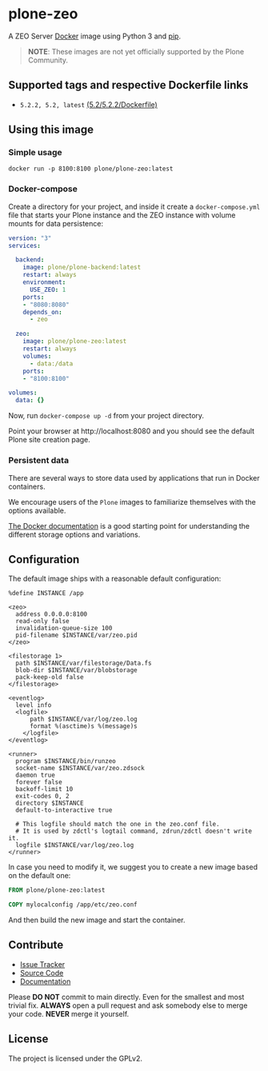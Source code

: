 # plone-zeo

A ZEO Server [Docker](https://docker.com) image using Python 3 and [pip](https://pip.pypa.io/en/stable/).

> **NOTE**: These images are not yet officially supported by the Plone Community.

## Supported tags and respective Dockerfile links

- `5.2.2, 5.2, latest` [(5.2/5.2.2/Dockerfile)](https://github.com/plone/plone-zeo/blob/main/5.2/5.2.2/Dockerfile)

## Using this image

### Simple usage

```shell
docker run -p 8100:8100 plone/plone-zeo:latest
```

### Docker-compose

Create a directory for your project, and inside it create a `docker-compose.yml` file that starts your Plone instance and the ZEO instance with volume mounts for data persistence:

```yaml
version: "3"
services:

  backend:
    image: plone/plone-backend:latest
    restart: always
    environment:
      USE_ZEO: 1    
    ports:
    - "8080:8080"
    depends_on:
      - zeo

  zeo:
    image: plone/plone-zeo:latest
    restart: always
    volumes:
      - data:/data
    ports:
    - "8100:8100"

volumes:
  data: {}
```

Now, run `docker-compose up -d` from your project directory.

Point your browser at http://localhost:8080 and you should see the default Plone site creation page.


### Persistent data

There are several ways to store data used by applications that run in Docker containers.

We encourage users of the `Plone` images to familiarize themselves with the options available.

[The Docker documentation](https://docs.docker.com/) is a good starting point for understanding the different storage options and variations.

## Configuration

The default image ships with a reasonable default configuration:

```
%define INSTANCE /app

<zeo>
  address 0.0.0.0:8100
  read-only false
  invalidation-queue-size 100
  pid-filename $INSTANCE/var/zeo.pid
</zeo>

<filestorage 1>
  path $INSTANCE/var/filestorage/Data.fs
  blob-dir $INSTANCE/var/blobstorage
  pack-keep-old false
</filestorage>

<eventlog>
  level info
  <logfile>
      path $INSTANCE/var/log/zeo.log
      format %(asctime)s %(message)s
    </logfile>
</eventlog>

<runner>
  program $INSTANCE/bin/runzeo
  socket-name $INSTANCE/var/zeo.zdsock
  daemon true
  forever false
  backoff-limit 10
  exit-codes 0, 2
  directory $INSTANCE
  default-to-interactive true

  # This logfile should match the one in the zeo.conf file.
  # It is used by zdctl's logtail command, zdrun/zdctl doesn't write it.
  logfile $INSTANCE/var/log/zeo.log
</runner>
```

In case you need to modify it, we suggest you to create a new image based on the default one:

```Dockerfile
FROM plone/plone-zeo:latest

COPY mylocalconfig /app/etc/zeo.conf
```
And then build the new image and start the container.


## Contribute

- [Issue Tracker](https://github.com/plone/plone-zeo/issues)
- [Source Code](https://github.com/plone/plone-zeo/)
- [Documentation](https://github.com/plone/plone-zeo/tree/main/docs)

Please **DO NOT** commit to main directly. Even for the smallest and most trivial fix.
**ALWAYS** open a pull request and ask somebody else to merge your code. **NEVER** merge it yourself.


## License

The project is licensed under the GPLv2.
